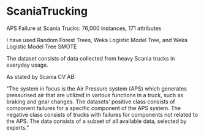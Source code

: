 # ScaniaTrucking

APS Failure at Scania Trucks: 76,000 instances, 171 attributes

I have used Random Forest Trees, Weka Logistic Model Tree, and Weka Logistic Model Tree SMOTE

The dataset consists of data collected from heavy Scania trucks in everyday usage. 

As stated by Scania CV AB:

"The system in focus is the Air Pressure system (APS) which generates pressurised air that are utilized in various functions 
in a truck, such as braking and gear changes. The datasets' positive class consists of component failures for a specific component of the APS system. The negative class consists of trucks with failures for components not related to the APS. The data consists of a subset of all available data, selected by experts."
